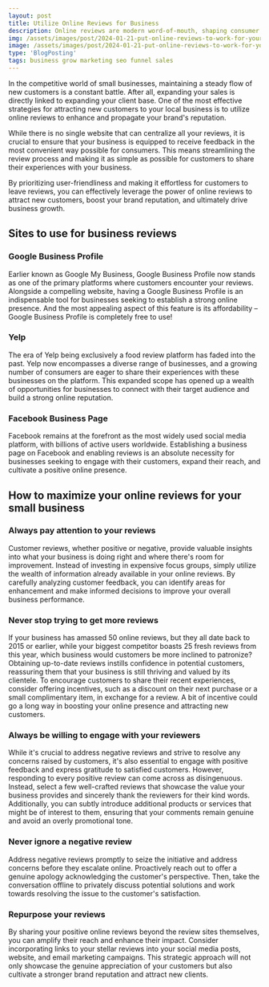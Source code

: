 ```yaml
---
layout: post
title: Utilize Online Reviews for Business
description: Online reviews are modern word-of-mouth, shaping consumer decisions and brand reputations. Leverage them for marketing success and business growth.
img: /assets/images/post/2024-01-21-put-online-reviews-to-work-for-your-business/put-online-reviews-to-work-for-your-business.png
image: /assets/images/post/2024-01-21-put-online-reviews-to-work-for-your-business/put-online-reviews-to-work-for-your-business.png
type: 'BlogPosting'
tags: business grow marketing seo funnel sales
---
```


In the competitive world of small businesses, maintaining a steady flow of new customers is a constant battle. After all, expanding your sales is directly linked to expanding your client base. One of the most effective strategies for attracting new customers to your local business is to utilize online reviews to enhance and propagate your brand's reputation.

While there is no single website that can centralize all your reviews, it is crucial to ensure that your business is equipped to receive feedback in the most convenient way possible for consumers. This means streamlining the review process and making it as simple as possible for customers to share their experiences with your business.

By prioritizing user-friendliness and making it effortless for customers to leave reviews, you can effectively leverage the power of online reviews to attract new customers, boost your brand reputation, and ultimately drive business growth.

## Sites to use for business reviews
### Google Business Profile
Earlier known as Google My Business, Google Business Profile now stands as one of the primary platforms where customers encounter your reviews. Alongside a compelling website, having a Google Business Profile is an indispensable tool for businesses seeking to establish a strong online presence. And the most appealing aspect of this feature is its affordability – Google Business Profile is completely free to use!

### Yelp
The era of Yelp being exclusively a food review platform has faded into the past. Yelp now encompasses a diverse range of businesses, and a growing number of consumers are eager to share their experiences with these businesses on the platform. This expanded scope has opened up a wealth of opportunities for businesses to connect with their target audience and build a strong online reputation.

### Facebook Business Page
Facebook remains at the forefront as the most widely used social media platform, with billions of active users worldwide. Establishing a business page on Facebook and enabling reviews is an absolute necessity for businesses seeking to engage with their customers, expand their reach, and cultivate a positive online presence.

## How to maximize your online reviews for your small business
### Always pay attention to your reviews
Customer reviews, whether positive or negative, provide valuable insights into what your business is doing right and where there's room for improvement. Instead of investing in expensive focus groups, simply utilize the wealth of information already available in your online reviews. By carefully analyzing customer feedback, you can identify areas for enhancement and make informed decisions to improve your overall business performance.

### Never stop trying to get more reviews
If your business has amassed 50 online reviews, but they all date back to 2015 or earlier, while your biggest competitor boasts 25 fresh reviews from this year, which business would customers be more inclined to patronize? Obtaining up-to-date reviews instills confidence in potential customers, reassuring them that your business is still thriving and valued by its clientele. To encourage customers to share their recent experiences, consider offering incentives, such as a discount on their next purchase or a small complimentary item, in exchange for a review. A bit of incentive could go a long way in boosting your online presence and attracting new customers.

### Always be willing to engage with your reviewers
While it's crucial to address negative reviews and strive to resolve any concerns raised by customers, it's also essential to engage with positive feedback and express gratitude to satisfied customers. However, responding to every positive review can come across as disingenuous. Instead, select a few well-crafted reviews that showcase the value your business provides and sincerely thank the reviewers for their kind words. Additionally, you can subtly introduce additional products or services that might be of interest to them, ensuring that your comments remain genuine and avoid an overly promotional tone.

### Never ignore a negative review
Address negative reviews promptly to seize the initiative and address concerns before they escalate online. Proactively reach out to offer a genuine apology acknowledging the customer's perspective. Then, take the conversation offline to privately discuss potential solutions and work towards resolving the issue to the customer's satisfaction.

### Repurpose your reviews
By sharing your positive online reviews beyond the review sites themselves, you can amplify their reach and enhance their impact. Consider incorporating links to your stellar reviews into your social media posts, website, and email marketing campaigns. This strategic approach will not only showcase the genuine appreciation of your customers but also cultivate a stronger brand reputation and attract new clients.
